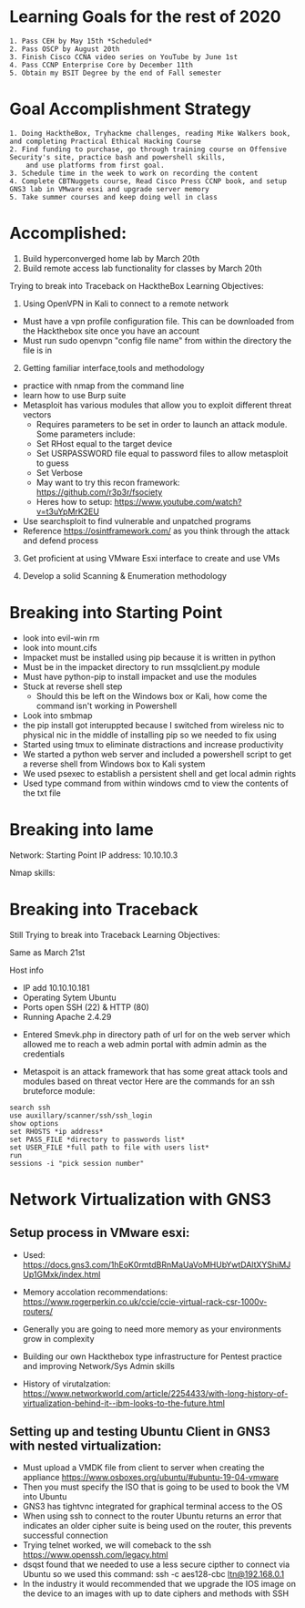 # Learning Goals for the rest of 2020
    1. Pass CEH by May 15th *Scheduled* 
    2. Pass OSCP by August 20th 
    3. Finish Cisco CCNA video series on YouTube by June 1st 
    4. Pass CCNP Enterprise Core by December 11th 
    5. Obtain my BSIT Degree by the end of Fall semester 



# Goal Accomplishment Strategy 
    1. Doing HacktheBox, Tryhackme challenges, reading Mike Walkers book, and completing Practical Ethical Hacking Course 
    2. Find funding to purchase, go through training course on Offensive Security's site, practice bash and powershell skills,
        and use platforms from first goal.
    3. Schedule time in the week to work on recording the content
    4. Complete CBTNuggets course, Read Cisco Press CCNP book, and setup GNS3 lab in VMware esxi and upgrade server memory
    5. Take summer courses and keep doing well in class

# Accomplished:

1. Build hyperconverged home lab by March 20th 
2. Build remote access lab functionality for classes by March 20th


Trying to break into Traceback on HacktheBox
Learning Objectives: 

1. Using OpenVPN in Kali to connect to a remote network 
- Must have a vpn profile configuration file. This can be downloaded from the Hackthebox site once you have an account
- Must run sudo openvpn "config file name" from within the directory the file is in

2. Getting familiar interface,tools and methodology
- practice with nmap from the command line
- learn how to use Burp suite
- Metasploit has various modules that allow you to exploit different threat vectors
    - Requires parameters to be set in order to launch an attack module. Some parameters include: 
    * Set RHost equal to the target device 
    * Set USRPASSWORD file equal to password files to allow metasploit to guess 
    * Set Verbose 
    * May want to try this recon framework: https://github.com/r3p3r/fsociety
    * Heres how to setup: https://www.youtube.com/watch?v=t3uYpMrK2EU
- Use searchsploit to find vulnerable and unpatched programs
- Reference https://osintframework.com/ as you think through the attack and defend process

3. Get proficient at using VMware Esxi interface to create and use VMs 

4. Develop a solid Scanning & Enumeration methodology 



# Breaking into Starting Point
- look into evil-win rm 
- look into mount.cifs 
- Impacket must be installed using pip because it is written in python 
- Must be in the impacket directory to run mssqlclient.py module 
- Must have python-pip to install impacket and use the modules
- Stuck at reverse shell step 
    - Should this be left on the Windows box or Kali, how come the command isn't working in Powershell
- Look into smbmap
- the pip install got interuppted because I switched from wireless nic to physical nic in the middle of installing pip so we needed to fix using 
- Started using tmux to eliminate distractions and increase productivity 
- We started a python web server and included a powershell script to get a reverse shell from Windows box to Kali system 
- We used psexec to establish a persistent shell and get local admin rights
- Used type command from within windows cmd to view the contents of the txt file


# Breaking into lame 
Network: Starting Point 
IP address: 10.10.10.3

Nmap skills: 


# Breaking into Traceback

Still Trying to break into Traceback 
Learning Objectives: 

Same as March 21st 

Host info 
* IP add 10.10.10.181 
* Operating Sytem Ubuntu 
* Ports open SSH (22) & HTTP (80)
* Running Apache 2.4.29

- Entered Smevk.php in directory path of url for on the web server which allowed me to reach a web admin portal with admin admin 
as the credentials

- Metaspoit is an attack framework that has some great attack tools and modules based on threat vector 
Here are the commands for an ssh bruteforce module: 

``` Setting parameters in Metasploit for the ssh_login auxilliary module 
search ssh 
use auxillary/scanner/ssh/ssh_login
show options 
set RHOSTS *ip address*
set PASS_FILE *directory to passwords list*
set USER_FILE *full path to file with users list*
run 
sessions -i "pick session number" 
```

# Network Virtualization with GNS3 

## Setup process in VMware esxi: 
- Used: https://docs.gns3.com/1hEoK0rmtdBRnMaUaVoMHUbYwtDAltXYShiMJUp1GMxk/index.html
- Memory accolation recommendations: https://www.rogerperkin.co.uk/ccie/ccie-virtual-rack-csr-1000v-routers/
- Generally you are going to need more memory as your environments grow in complexity

- Building our own Hackthebox type infrastructure for Pentest practice and improving Network/Sys Admin skills 
- History of virutalzation: https://www.networkworld.com/article/2254433/with-long-history-of-virtualization-behind-it--ibm-looks-to-the-future.html

## Setting up and testing Ubuntu Client in GNS3 with nested virtualization: 

- Must upload a VMDK file from client to server when creating the appliance 
    https://www.osboxes.org/ubuntu/#ubuntu-19-04-vmware
- Then you must specify the ISO that is going to be used to book the VM into Ubuntu
- GNS3 has tightvnc integrated for graphical terminal access to the OS
- When using ssh to connect to the router Ubuntu returns an error that indicates an older cipher suite is being used on the router, this prevents successful connection
- Trying telnet worked, we will comeback to the ssh
    https://www.openssh.com/legacy.html
- dsqst found that we needed to use a less secure cipther to connect via Ubuntu so we used this command: 
    ssh -c aes128-cbc ltn@192.168.0.1
- In the industry it would recommended that we upgrade the IOS image on the device to an images with up to date ciphers and methods with SSH 
